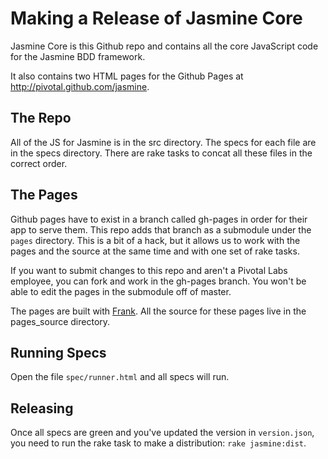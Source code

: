 # Making a Release of Jasmine Core

Jasmine Core is this Github repo and contains all the core JavaScript code for the Jasmine BDD framework.

It also contains two HTML pages for the Github Pages at http://pivotal.github.com/jasmine.

## The Repo

All of the JS for Jasmine is in the src directory. The specs for each file are in the specs directory. There are rake
 tasks to concat all these files in the correct order.

## The Pages

Github pages have to exist in a branch called gh-pages in order for their app to serve them. This repo adds that
branch as a submodule under the `pages` directory. This is a bit of a hack, but it allows us to work with the pages
and the source at the same time and with one set of rake tasks.

If you want to submit changes to this repo and aren't a Pivotal Labs employee, you can fork and work in the gh-pages
branch. You won't be able to edit the pages in the submodule off of master.

The pages are built with [Frank](https://github.com/blahed/frank). All the source for these pages live in the
pages_source directory.

## Running Specs

Open the file `spec/runner.html` and all specs will run.

## Releasing

Once all specs are green and you've updated the version in `version.json`, you need to run the rake task to make a
distribution: `rake jasmine:dist`.
